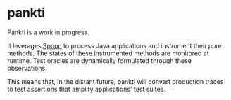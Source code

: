 # pankti

Pankti is a work in progress.

It leverages [Spoon](http://spoon.gforge.inria.fr/index.html) to process Java applications and instrument their pure methods. The states of these instrumented methods are monitored at runtime. Test oracles are dynamically formulated through these observations.

This means that, in the distant future, pankti will convert production traces to test assertions that amplify applications' test suites.

